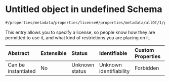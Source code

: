 # Untitled object in undefined Schema

```txt
#/properties/metadata/properties/license#/properties/metadata/allOf/1/properties/license
```

This entry allows you to specify a license, so people know how they are permitted to use it, and what kind of restrictions you are placing on it.

| Abstract            | Extensible | Status         | Identifiable            | Custom Properties | Additional Properties | Access Restrictions | Defined In                                                                            |
| :------------------ | :--------- | :------------- | :---------------------- | :---------------- | :-------------------- | :------------------ | :------------------------------------------------------------------------------------ |
| Can be instantiated | No         | Unknown status | Unknown identifiability | Forbidden         | Allowed               | none                | [implementation.json*](../../../../ocf-spec/0.0.1/schema/implementation.json "open original schema") |
